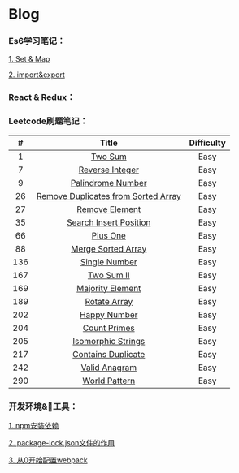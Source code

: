 # Blog

### Es6学习笔记：
[1. Set & Map](./Es6/set&map笔记.md)

[2. import&export](./Es6/import&export.md)

### React & Redux：

### Leetcode刷题笔记：

|   #   |                                    Title                                     | Difficulty |
| :---: | :--------------------------------------------------------------------------: | :--------: |
|   1   |                  [Two Sum](./leetcode刷题笔记/1-TwoSum.md)                   |    Easy    |
|   7   |          [Reverse Integer](./leetcode刷题笔记/7-ReverseInteger.md)           |    Easy    |
|   9   |        [Palindrome Number](./leetcode刷题笔记/9-PalindromeNumber.md)         |    Easy    |
|  26   | [Remove Duplicates from Sorted Array](./leetcode刷题笔记/26-RemoveDupEle.md) |    Easy    |
|  27   |             [Remove Element](./leetcode刷题笔记/27-RemoveEle.md)             |    Easy    |
|  35   |       [Search Insert Position](./leetcode刷题笔记/35-SearchInsPos.md)        |    Easy    |
|  66   |                 [Plus One](./leetcode刷题笔记/66-PlusOne.md)                 |    Easy    |
|  88   |       [Merge Sorted Array](./leetcode刷题笔记/88-MergeSortedArray.md)        |    Easy    |
|  136  |           [Single Number](./leetcode刷题笔记/136-SingleNumber.md)            |    Easy    |
|  167  |               [Two Sum II](./leetcode刷题笔记/167-TwoSumII.md)               |    Easy    |
|  169  |        [Majority Element](./leetcode刷题笔记/169-MajorityElement.md)         |    Easy    |
|  189  |            [Rotate Array](./leetcode刷题笔记/189-RotateArray.md)             |    Easy    |
|  202  |            [Happy Number](./leetcode刷题笔记/202-HappyNumber.md)             |    Easy    |
|  204  |            [Count Primes](./leetcode刷题笔记/204-CountPrimes.md)             |    Easy    |
|  205  |         [Isomorphic Strings](./leetcode刷题笔记/290-WordPattern.md)          |    Easy    |
|  217  |      [Contains Duplicate](./leetcode刷题笔记/217-ContainsDuplicate.md)       |    Easy    |
|  242  |           [Valid Anagram](./leetcode刷题笔记/242-ValidAnagram.md)            |    Easy    |
|  290  |            [World Pattern](./leetcode刷题笔记/290-WordPattern.md)            |    Easy    |

### 开发环境&工具：
[1. npm安装依赖](./开发环境&工具/npm安装依赖.md)

[2. package-lock.json文件的作用](./开发环境&工具/package-lock.json文件的作用.md)

[3. 从0开始配置webpack](./开发环境&工具/从0开始配置webpack.md)